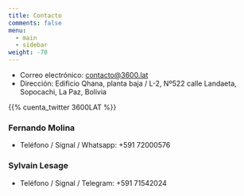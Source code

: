 ```yaml
---
title: Contacto
comments: false
menu:
  - main
  - sidebar
weight: -70
---
```


- Correo electrónico: contacto@3600.lat
- Dirección: Edificio Qhana, planta baja / L-2, Nº522 calle Landaeta, Sopocachi, La Paz, Bolivia

{{% cuenta_twitter 3600LAT %}}

### Fernando Molina

- Teléfono / Signal / Whatsapp: +591 72000576

### Sylvain Lesage

- Teléfono / Signal / Telegram: +591 71542024
